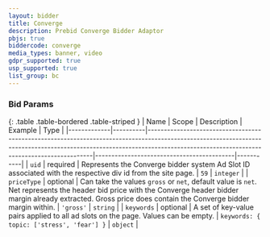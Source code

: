 ```yaml
---
layout: bidder
title: Converge
description: Prebid Converge Bidder Adaptor
pbjs: true
biddercode: converge
media_types: banner, video
gdpr_supported: true
usp_supported: true
list_group: bc
---
```



### Bid Params

{: .table .table-bordered .table-striped }
| Name        | Scope    | Description                                                                                                                                                                                                             | Example                                   | Type      |
|-------------|----------|-------------------------------------------------------------------------------------------------------------------------------------------------------------------------------------------------------------------------|-------------------------------------------|-----------|
| `uid`       | required | Represents the Converge bidder system Ad Slot ID associated with the respective div id from the site page.                                                                                                              | `59`                                      | `integer` |
| `priceType` | optional | Can take the values `gross` or `net`, default value is `net`. Net represents the header bid price with the Converge header bidder margin already extracted. Gross price does contain the Converge bidder margin within. | `'gross'`                                 | `string`  |
| `keywords`  | optional | A set of key-value pairs applied to all ad slots on the page. Values can be empty.                                                                                                                                      | `keywords: { topic: ['stress', 'fear'] }` | `object`  |

